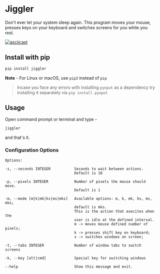 # Jiggler

Don't ever let your system sleep again.
This program moves your mouse, presses keys on your keyboard and switches screens for you while you rest.

[![asciicast](https://asciinema.org/a/430517.svg)](https://asciinema.org/a/430517)

## Install with pip

```bash
pip install jiggler
```

**Note** - For Linux or macOS, use `pip3` instead of `pip`

> Incase you face any errors with installing `pynput` as a dependency try installing it separately via `pip install pynput`

## Usage

Open command prompt or terminal and type -

```bash
jiggler
```

and that's it.

### Configuration Options

```
Options:

-s, --seconds INTEGER           Seconds to wait between actions.
                                Default is 10

-p, --pixels INTEGER            Number of pixels the mouse should move.
                                Default is 1

-m, --mode [m|k|mk|ks|ms|mks]   Available options: m, k, mk, ks, ms, mks;
                                default is mks.
                                This is the action that execites when the
                                user is idle at the defined interval.
                                m -> moves mouse defined number of pixels;
                                k -> presses shift key on keyboard;
                                s -> switches windows on screen;

-t, --tabs INTEGER              Number of window tabs to switch screens

-k, --key [alt|cmd]             Special key for switching windows

--help                          Show this message and exit.

```
